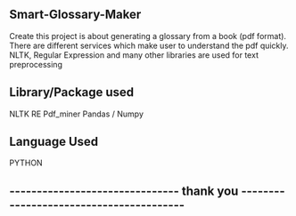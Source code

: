 
## Smart-Glossary-Maker


Create this project is about generating a glossary from a book (pdf format).
There are different services which make user to understand the pdf quickly.
NLTK, Regular Expression and many other libraries are used for text preprocessing
## Library/Package used 
NLTK
RE
Pdf_miner
Pandas / Numpy
## Language Used
PYTHON 

## ------------------------------- thank you ----------------------------------------
